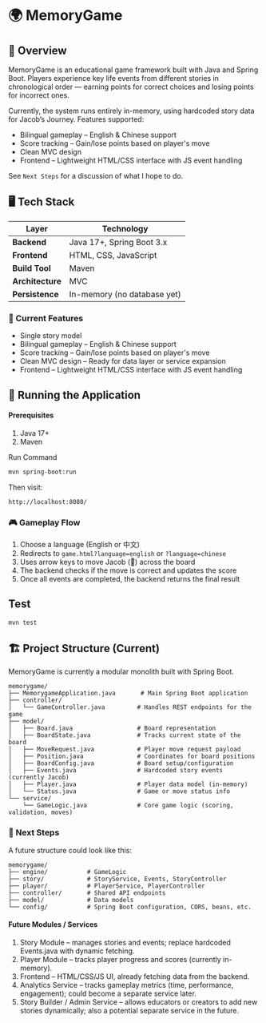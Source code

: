 # 🌍 MemoryGame

## 🧭 Overview

MemoryGame is an educational game framework built with Java and Spring Boot.
Players experience key life events from different stories in chronological order — earning points for correct choices and losing points for incorrect ones.

Currently, the system runs entirely in-memory, using hardcoded story data for Jacob’s Journey. 
Features supported:
- Bilingual gameplay – English & Chinese support
- Score tracking – Gain/lose points based on player's move
- Clean MVC design
- Frontend – Lightweight HTML/CSS interface with JS event handling

See `Next Steps` for a discussion of what I hope to do.


## 🖥️ Tech Stack

| Layer                | Technology                  |
| -------------------- | --------------------------- |
| **Backend**          | Java 17+, Spring Boot 3.x   |
| **Frontend**         | HTML, CSS, JavaScript       |
| **Build Tool**       | Maven                       |
| **Architecture**     | MVC     |
| **Persistence**      | In-memory (no database yet) |


### 🧩 Current Features
- Single story model
- Bilingual gameplay – English & Chinese support
- Score tracking – Gain/lose points based on player's move
- Clean MVC design – Ready for data layer or service expansion
- Frontend – Lightweight HTML/CSS interface with JS event handling

## 🚀 Running the Application
#### Prerequisites
1. Java 17+
2. Maven

Run Command
```bash
mvn spring-boot:run
```

Then visit:
```bash
http://localhost:8080/
```

### 🎮 Gameplay Flow
1. Choose a language (English or 中文)
2. Redirects to `game.html?language=english` or `?language=chinese`
3. Uses arrow keys to move Jacob (🙂) across the board
4. The backend checks if the move is correct and updates the score
5. Once all events are completed, the backend returns the final result

## Test
```bash
mvn test
```

## 🏗 Project Structure (Current)
MemoryGame is currently a modular monolith built with Spring Boot.
```
memorygame/
├── MemorygameApplication.java       # Main Spring Boot application
├── controller/
│   └── GameController.java         # Handles REST endpoints for the game
├── model/
│   ├── Board.java                  # Board representation
│   ├── BoardState.java             # Tracks current state of the board
│   ├── MoveRequest.java            # Player move request payload
│   ├── Position.java               # Coordinates for board positions
│   ├── BoardConfig.java            # Board setup/configuration
│   ├── Events.java                 # Hardcoded story events (currently Jacob)
│   ├── Player.java                 # Player data model (in-memory)
│   └── Status.java                 # Game or move status info
└── service/
    └── GameLogic.java              # Core game logic (scoring, validation, moves)
```

### 🧩 Next Steps

A future structure could look like this:

```
memorygame/
├── engine/           # GameLogic
├── story/            # StoryService, Events, StoryController
├── player/           # PlayerService, PlayerController
├── controller/       # Shared API endpoints
├── model/            # Data models
└── config/           # Spring Boot configuration, CORS, beans, etc.
```

#### Future Modules / Services

1. Story Module – manages stories and events; replace hardcoded Events.java with dynamic fetching.
2. Player Module – tracks player progress and scores (currently in-memory).
3. Frontend – HTML/CSS/JS UI, already fetching data from the backend.
4. Analytics Service – tracks gameplay metrics (time, performance, engagement); could become a separate service later.
5. Story Builder / Admin Service – allows educators or creators to add new stories dynamically; also a potential separate service in the future.